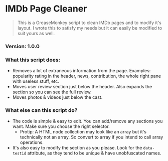 # IMDb Page Cleaner

> This is a GreaseMonkey script to clean IMDb pages and to modify it's layout. I wrote this to satisfy my needs but it can easily be modified to suit yours as well.

### Version: 1.0.0

### What this script does:
- Removes a lot of extraneous information from the page. Examples: popularity rating in the header, news, contribution, the whole right pane with useless stuff, etc.
- Moves user review section just below the header. Also expands the section so you can see the full review.
- Moves photos & videos just below the cast.

### What else can this script do?
- The code is simple & easy to edit. You can add/remove any sections you want. Make sure you choose the right selector. 
  - Protip: A HTML node collection may look like an array but it's technically not an array. So convert to array if you intend to call array operations.
- It's also easy to modify the section as you please. Look for the `data-testid` attribute, as they tend to be unique & have unobfuscated names.